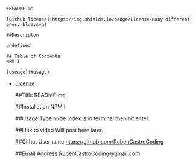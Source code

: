 
    #README.md

    [Github license](https://img.shields.io/badge/license-Many different ones.-blue.svg)

    ##Descripton

    undefined

    ## Table of Contents
    NPM I

    [useage](#usage)
    
* [License](#license)


     ##Title
    README.md

    ##Installation
    NPM I

    ##Usage
    Type node index.js in terminal then hit enter.

    ##Link to video
    Will post here later. 

    ##Githut Username
    https://github.com/RubenCastroCoding

    ##Email Address
    RubenCastroCoding@gmail.com
    
